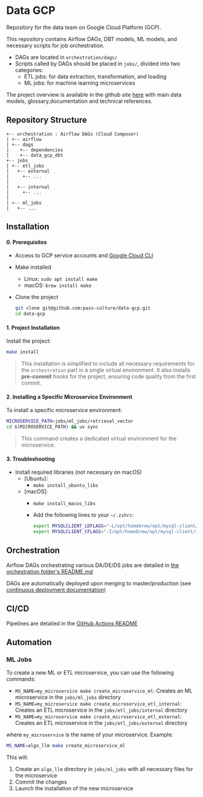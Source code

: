 # Data GCP

Repository for the data team on Google Cloud Platform (GCP).

This repository contains Airflow DAGs, DBT models, ML models, and necessary scripts for job orchestration.

- DAGs are located in `orchestration/dags/`
- Scripts called by DAGs should be placed in `jobs/`, divided into two categories:
  - ETL jobs: for data extraction, transformation, and loading
  - ML jobs: for machine learning microservices

The project overview is available in the github site [here](https://pass-culture.github.io/data-gcp/) with main data models, glossary,documentation and technical references.

## Repository Structure

```
+-- orchestration : Airflow DAGs (Cloud Composer)
| +-- airflow
| +-- dags
|    +-- dependencies
|    +-- data_gcp_dbt
+-- jobs
| +-- etl_jobs
|   +-- external
|     +-- ...
|
|   +-- internal
|     +-- ...
|
| +-- ml_jobs
|   +-- ...
```

## Installation

#### 0. Prerequisites

- Access to GCP service accounts and [Google Cloud CLI](https://cloud.google.com/sdk/docs/install)
- Make installed
  - Linux: `sudo apt install make`
  - macOS: `brew install make`
- Clone the project

  ```bash
  git clone git@github.com:pass-culture/data-gcp.git
  cd data-gcp
  ```

#### 1. Project Installation

Install the project:

```bash
make install
```

> This installation is simplified to include all necessary requirements for the `orchestration` part in a single virtual environment. It also installs **pre-commit** hooks for the project, ensuring code quality from the first commit.

#### 2. Installing a Specific Microservice Environment

To install a specific microservice environment:

```bash
MICROSERVICE_PATH=jobs/ml_jobs/retrieval_vector
cd $(MICROSERVICE_PATH) && uv sync
```

> This command creates a dedicated virtual environment for the microservice.

#### 3. Troubleshooting

- Install required libraries (not necessary on macOS)
  - [Ubuntu]:
    - `make install_ubuntu_libs`
  - [macOS]:
    - `make install_macos_libs`
    - Add the following lines to your `~/.zshrc`:

      ```bash
      export MYSQLCLIENT_LDFLAGS="-L/opt/homebrew/opt/mysql-client/lib -lmysqlclient -rpath /usr/local/mysql/lib"
      export MYSQLCLIENT_CFLAGS="-I/opt/homebrew/opt/mysql-client/include -I/opt/homebrew/opt/mysql-client/include/mysql"
      ```

## Orchestration

Airflow DAGs orchestrating various DA/DE/DS jobs are detailed in [the orchestration folder's README.md](/orchestration/README.md)

DAGs are automatically deployed upon merging to master/production (see [continuous deployment documentation](.github/workflows/README.md))

## CI/CD

Pipelines are detailed in the [GitHub Actions README](.github/workflows/README.md)

## Automation

### ML Jobs

To create a new ML or ETL microservice, you can use the following commands:

- `MS_NAME=my_microservice make create_microservice_ml`: Creates an ML microservice in the `jobs/ml_jobs` directory
- `MS_NAME=my_microservice make create_microservice_etl_internal`: Creates an ETL microservice in the `jobs/etl_jobs/internal` directory
- `MS_NAME=my_microservice make create_microservice_etl_external`: Creates an ETL microservice in the `jobs/etl_jobs/external` directory

where `my_microservice` is the name of your microservice. Example:

```bash
MS_NAME=algo_llm make create_microservice_ml
```

This will:

1. Create an `algo_llm` directory in `jobs/ml_jobs` with all necessary files for the microservice
2. Commit the changes
3. Launch the installation of the new microservice
